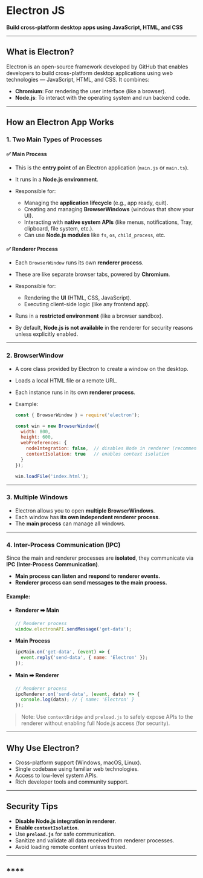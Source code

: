 # **Electron JS**

**Build cross-platform desktop apps using JavaScript, HTML, and CSS**

---

## **What is Electron?**

Electron is an open-source framework developed by GitHub that enables developers to build cross-platform desktop applications using web technologies — JavaScript, HTML, and CSS. It combines:

* **Chromium**: For rendering the user interface (like a browser).
* **Node.js**: To interact with the operating system and run backend code.

---

## **How an Electron App Works**

### 1. **Two Main Types of Processes**

#### ✅ **Main Process**

* This is the **entry point** of an Electron application (`main.js` or `main.ts`).
* It runs in a **Node.js environment**.
* Responsible for:

  * Managing the **application lifecycle** (e.g., app ready, quit).
  * Creating and managing **BrowserWindows** (windows that show your UI).
  * Interacting with **native system APIs** (like menus, notifications, Tray, clipboard, file system, etc.).
  * Can use **Node.js modules** like `fs`, `os`, `child_process`, etc.

#### ✅ **Renderer Process**

* Each `BrowserWindow` runs its own **renderer process**.
* These are like separate browser tabs, powered by **Chromium**.
* Responsible for:

  * Rendering the **UI** (HTML, CSS, JavaScript).
  * Executing client-side logic (like any frontend app).
* Runs in a **restricted environment** (like a browser sandbox).
* By default, **Node.js is not available** in the renderer for security reasons unless explicitly enabled.

---

### 2. **BrowserWindow**

* A core class provided by Electron to create a window on the desktop.
* Loads a local HTML file or a remote URL.
* Each instance runs in its own **renderer process**.
* Example:

  ```js
  const { BrowserWindow } = require('electron');

  const win = new BrowserWindow({
    width: 800,
    height: 600,
    webPreferences: {
      nodeIntegration: false,  // disables Node in renderer (recommended)
      contextIsolation: true   // enables context isolation
    }
  });

  win.loadFile('index.html');
  ```

---

### 3. **Multiple Windows**

* Electron allows you to open **multiple BrowserWindows**.
* Each window has **its own independent renderer process**.
* The **main process** can manage all windows.

---

### 4. **Inter-Process Communication (IPC)**

Since the main and renderer processes are **isolated**, they communicate via **IPC (Inter-Process Communication)**.

* **Main process can listen and respond to renderer events.**
* **Renderer process can send messages to the main process.**

#### Example:

* **Renderer ➡️ Main**

  ```js
  // Renderer process
  window.electronAPI.sendMessage('get-data');
  ```

* **Main Process**

  ```js
  ipcMain.on('get-data', (event) => {
    event.reply('send-data', { name: 'Electron' });
  });
  ```

* **Main ➡️ Renderer**

  ```js
  // Renderer process
  ipcRenderer.on('send-data', (event, data) => {
    console.log(data); // { name: 'Electron' }
  });
  ```

> Note: Use `contextBridge` and `preload.js` to safely expose APIs to the renderer without enabling full Node.js access (for security).

---

## **Why Use Electron?**

* Cross-platform support (Windows, macOS, Linux).
* Single codebase using familiar web technologies.
* Access to low-level system APIs.
* Rich developer tools and community support.

---

## **Security Tips**

* **Disable Node.js integration in renderer**.
* **Enable `contextIsolation`**.
* Use **`preload.js`** for safe communication.
* Sanitize and validate all data received from renderer processes.
* Avoid loading remote content unless trusted.

---

## ****
